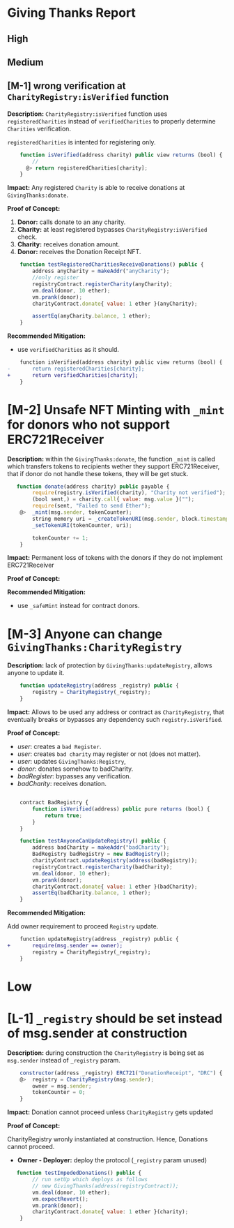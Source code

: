 # Giving Thanks Report

## High

## Medium

## [M-1] wrong verification at `CharityRegistry:isVerified` function

**Description:** `CharityRegistry:isVerified` function uses `registeredCharities` instead of `verifiedCharities` to properly determine `Charities` verification.

`registeredCharities` is intented for registering only.

```javascript
    function isVerified(address charity) public view returns (bool) {
        //
      @> return registeredCharities[charity];
    }
```

**Impact:** Any registered `Charity` is able to receive donations at `GivingThanks:donate`.

**Proof of Concept:**

1. **Donor:** calls donate to an any charity.
2. **Charity:** at least registered bypasses `CharityRegistry:isVerified` check.
3. **Charity:** receives donation amount.
4. **Donor:** receives the Donation Receipt NFT.

```javascript
    function testRegisteredCharitiesReceiveDonations() public {
        address anyCharity = makeAddr("anyCharity");
        //only register
        registryContract.registerCharity(anyCharity);
        vm.deal(donor, 10 ether);
        vm.prank(donor);
        charityContract.donate{ value: 1 ether }(anyCharity);

        assertEq(anyCharity.balance, 1 ether);
    }
```

**Recommended Mitigation:**

- use `verifiedCharities` as it should.

```diff
    function isVerified(address charity) public view returns (bool) {
-       return registeredCharities[charity];
+       return verifiedCharities[charity];
    }
```

# [M-2] Unsafe NFT Minting with `_mint` for donors who not support ERC721Receiver

**Description:** within the `GivingThanks:donate`, the function `_mint` is called which transfers tokens to recipients wether they support ERC721Receiver, that if donor do not handle these tokens, they will be get stuck.

```javascript
   function donate(address charity) public payable {
        require(registry.isVerified(charity), "Charity not verified");
        (bool sent,) = charity.call{ value: msg.value }("");
        require(sent, "Failed to send Ether");
    @>  _mint(msg.sender, tokenCounter);
        string memory uri = _createTokenURI(msg.sender, block.timestamp, msg.value);
        _setTokenURI(tokenCounter, uri);

        tokenCounter += 1;
    }
```

**Impact:** Permanent loss of tokens with the donors if they do not implement ERC721Receiver

**Proof of Concept:**

**Recommended Mitigation:**

- use `_safeMint` instead for contract donors.

# [M-3] Anyone can change `GivingThanks:CharityRegistry`

**Description:** lack of protection by `GivingThanks:updateRegistry`, allows anyone to update it.

```javascript
    function updateRegistry(address _registry) public {
        registry = CharityRegistry(_registry);
    }
```

**Impact:** Allows to be used any address or contract as `CharityRegistry`, that eventually breaks or bypasses any dependency such `registry.isVerified`.

**Proof of Concept:**

- _user_: creates a `bad Register`.
- _user_: creates `bad charity` may register or not (does not matter).
- _user_: updates `GivingThanks:Registry`,
- _donor_: donates somehow to badCharity.
- _badRegister_: bypasses any verification.
- _badCharity_: receives donation.

```javascript

    contract BadRegistry {
        function isVerified(address) public pure returns (bool) {
            return true;
        }
    }

    function testAnyoneCanUpdateRegistry() public {
        address badCharity = makeAddr("badCharity");
        BadRegistry badRegistry = new BadRegistry();
        charityContract.updateRegistry(address(badRegistry));
        registryContract.registerCharity(badCharity);
        vm.deal(donor, 10 ether);
        vm.prank(donor);
        charityContract.donate{ value: 1 ether }(badCharity);
        assertEq(badCharity.balance, 1 ether);
    }
```

**Recommended Mitigation:**

Add owner requirement to proceed `Registry` update.

```diff
    function updateRegistry(address _registry) public {
+       require(msg.sender == owner);
        registry = CharityRegistry(_registry);
    }
```

# Low

# [L-1] `_registry` should be set instead of msg.sender at construction

**Description:** during construction the `CharityRegistry` is being set as `msg.sender` instead of `_registry` param.

```javascript
    constructor(address _registry) ERC721("DonationReceipt", "DRC") {
    @>  registry = CharityRegistry(msg.sender);
        owner = msg.sender;
        tokenCounter = 0;
    }
```

**Impact:** Donation cannot proceed unless `CharityRegistry` gets updated

**Proof of Concept:**

CharityRegistry wronly instantiated at construction. Hence, Donations cannot proceed.

- **Owner - Deployer:** deploy the protocol (`_registry` param unused)

```javascript
   function testImpededDonations() public {
        // run setUp which deploys as follows
        // new GivingThanks(address(registryContract));
        vm.deal(donor, 10 ether);
        vm.expectRevert();
        vm.prank(donor);
        charityContract.donate{ value: 1 ether }(charity);
    }
```
